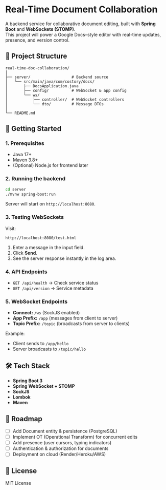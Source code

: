 # Real-Time Document Collaboration

A backend service for collaborative document editing, built with **Spring Boot** and **WebSockets (STOMP)**.  
This project will power a Google Docs–style editor with real-time updates, presence, and version control.

## 📂 Project Structure

```
real-time-doc-collaboration/
│
├── server/                  # Backend source
│   └── src/main/java/com/costory/docs/
│       ├── DocsApplication.java
│       ├── config/          # WebSocket & app config
│       └── ws/
│           ├── controller/  # WebSocket controllers
│           └── dto/         # Message DTOs
│
└── README.md
```

## 🚀 Getting Started

### 1. Prerequisites

- Java 17+
- Maven 3.8+
- (Optional) Node.js for frontend later

### 2. Running the backend

```bash
cd server
./mvnw spring-boot:run
```

Server will start on `http://localhost:8080`.

### 3. Testing WebSockets

Visit:

```
http://localhost:8080/test.html
```

1. Enter a message in the input field.
2. Click **Send**.
3. See the server response instantly in the log area.

### 4. API Endpoints

- `GET /api/health` → Check service status
- `GET /api/version` → Service metadata

### 5. WebSocket Endpoints

- **Connect:** `/ws` (SockJS enabled)
- **App Prefix:** `/app` (messages from client to server)
- **Topic Prefix:** `/topic` (broadcasts from server to clients)

Example:

- Client sends to `/app/hello`
- Server broadcasts to `/topic/hello`

## 🛠 Tech Stack

- **Spring Boot 3**
- **Spring WebSocket + STOMP**
- **SockJS**
- **Lombok**
- **Maven**

## 📅 Roadmap

- [ ] Add Document entity & persistence (PostgreSQL)
- [ ] Implement OT (Operational Transform) for concurrent edits
- [ ] Add presence (user cursors, typing indicators)
- [ ] Authentication & authorization for documents
- [ ] Deployment on cloud (Render/Heroku/AWS)

## 📝 License

MIT License
